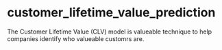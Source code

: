 # customer_lifetime_value_prediction
The Customer Lifetime Value (CLV) model is valueable technique to help companies identify who valueable customrs are. 

